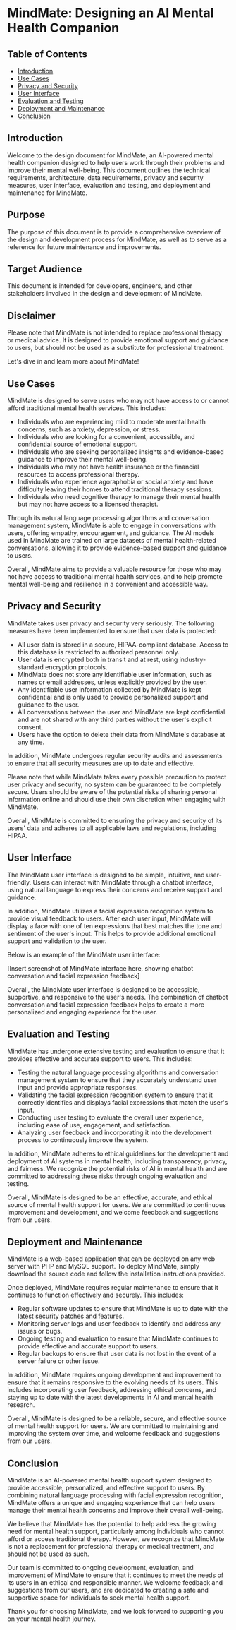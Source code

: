 # MindMate: Designing an AI Mental Health Companion


## Table of Contents

- [Introduction](#introduction)
- [Use Cases](#use-cases)
- [Privacy and Security](#privacy-and-security)
- [User Interface](#user-interface)
- [Evaluation and Testing](#evaluation-and-testing)
- [Deployment and Maintenance](#deployment-and-maintenance)
- [Conclusion](#conclusion)


## Introduction

Welcome to the design document for MindMate, an AI-powered mental health companion designed to help users work through their problems and improve their mental well-being. This document outlines the technical requirements, architecture, data requirements, privacy and security measures, user interface, evaluation and testing, and deployment and maintenance for MindMate.

## Purpose

The purpose of this document is to provide a comprehensive overview of the design and development process for MindMate, as well as to serve as a reference for future maintenance and improvements.

## Target Audience

This document is intended for developers, engineers, and other stakeholders involved in the design and development of MindMate.

## Disclaimer

Please note that MindMate is not intended to replace professional therapy or medical advice. It is designed to provide emotional support and guidance to users, but should not be used as a substitute for professional treatment.

Let's dive in and learn more about MindMate! 







## Use Cases

MindMate is designed to serve users who may not have access to or cannot afford traditional mental health services. This includes:

- Individuals who are experiencing mild to moderate mental health concerns, such as anxiety, depression, or stress.
- Individuals who are looking for a convenient, accessible, and confidential source of emotional support.
- Individuals who are seeking personalized insights and evidence-based guidance to improve their mental well-being.
- Individuals who may not have health insurance or the financial resources to access professional therapy.
- Individuals who experience agoraphobia or social anxiety and have difficulty leaving their homes to attend traditional therapy sessions.
- Individuals who need cognitive therapy to manage their mental health but may not have access to a licensed therapist.

Through its natural language processing algorithms and conversation management system, MindMate is able to engage in conversations with users, offering empathy, encouragement, and guidance. The AI models used in MindMate are trained on large datasets of mental health-related conversations, allowing it to provide evidence-based support and guidance to users.

Overall, MindMate aims to provide a valuable resource for those who may not have access to traditional mental health services, and to help promote mental well-being and resilience in a convenient and accessible way.



## Privacy and Security

MindMate takes user privacy and security very seriously. The following measures have been implemented to ensure that user data is protected:

- All user data is stored in a secure, HIPAA-compliant database. Access to this database is restricted to authorized personnel only.
- User data is encrypted both in transit and at rest, using industry-standard encryption protocols.
- MindMate does not store any identifiable user information, such as names or email addresses, unless explicitly provided by the user.
- Any identifiable user information collected by MindMate is kept confidential and is only used to provide personalized support and guidance to the user.
- All conversations between the user and MindMate are kept confidential and are not shared with any third parties without the user's explicit consent.
- Users have the option to delete their data from MindMate's database at any time.

In addition, MindMate undergoes regular security audits and assessments to ensure that all security measures are up to date and effective.

Please note that while MindMate takes every possible precaution to protect user privacy and security, no system can be guaranteed to be completely secure. Users should be aware of the potential risks of sharing personal information online and should use their own discretion when engaging with MindMate.

Overall, MindMate is committed to ensuring the privacy and security of its users' data and adheres to all applicable laws and regulations, including HIPAA.



## User Interface

The MindMate user interface is designed to be simple, intuitive, and user-friendly. Users can interact with MindMate through a chatbot interface, using natural language to express their concerns and receive support and guidance.

In addition, MindMate utilizes a facial expression recognition system to provide visual feedback to users. After each user input, MindMate will display a face with one of ten expressions that best matches the tone and sentiment of the user's input. This helps to provide additional emotional support and validation to the user.

Below is an example of the MindMate user interface:

[Insert screenshot of MindMate interface here, showing chatbot conversation and facial expression feedback]


Overall, the MindMate user interface is designed to be accessible, supportive, and responsive to the user's needs. The combination of chatbot conversation and facial expression feedback helps to create a more personalized and engaging experience for the user.



## Evaluation and Testing

MindMate has undergone extensive testing and evaluation to ensure that it provides effective and accurate support to users. This includes:

- Testing the natural language processing algorithms and conversation management system to ensure that they accurately understand user input and provide appropriate responses.
- Validating the facial expression recognition system to ensure that it correctly identifies and displays facial expressions that match the user's input.
- Conducting user testing to evaluate the overall user experience, including ease of use, engagement, and satisfaction.
- Analyzing user feedback and incorporating it into the development process to continuously improve the system.

In addition, MindMate adheres to ethical guidelines for the development and deployment of AI systems in mental health, including transparency, privacy, and fairness. We recognize the potential risks of AI in mental health and are committed to addressing these risks through ongoing evaluation and testing.

Overall, MindMate is designed to be an effective, accurate, and ethical source of mental health support for users. We are committed to continuous improvement and development, and welcome feedback and suggestions from our users.



## Deployment and Maintenance

MindMate is a web-based application that can be deployed on any web server with PHP and MySQL support. To deploy MindMate, simply download the source code and follow the installation instructions provided.

Once deployed, MindMate requires regular maintenance to ensure that it continues to function effectively and securely. This includes:

- Regular software updates to ensure that MindMate is up to date with the latest security patches and features.
- Monitoring server logs and user feedback to identify and address any issues or bugs.
- Ongoing testing and evaluation to ensure that MindMate continues to provide effective and accurate support to users.
- Regular backups to ensure that user data is not lost in the event of a server failure or other issue.

In addition, MindMate requires ongoing development and improvement to ensure that it remains responsive to the evolving needs of its users. This includes incorporating user feedback, addressing ethical concerns, and staying up to date with the latest developments in AI and mental health research.

Overall, MindMate is designed to be a reliable, secure, and effective source of mental health support for users. We are committed to maintaining and improving the system over time, and welcome feedback and suggestions from our users.



## Conclusion

MindMate is an AI-powered mental health support system designed to provide accessible, personalized, and effective support to users. By combining natural language processing with facial expression recognition, MindMate offers a unique and engaging experience that can help users manage their mental health concerns and improve their overall well-being.

We believe that MindMate has the potential to help address the growing need for mental health support, particularly among individuals who cannot afford or access traditional therapy. However, we recognize that MindMate is not a replacement for professional therapy or medical treatment, and should not be used as such.

Our team is committed to ongoing development, evaluation, and improvement of MindMate to ensure that it continues to meet the needs of its users in an ethical and responsible manner. We welcome feedback and suggestions from our users, and are dedicated to creating a safe and supportive space for individuals to seek mental health support.

Thank you for choosing MindMate, and we look forward to supporting you on your mental health journey.
